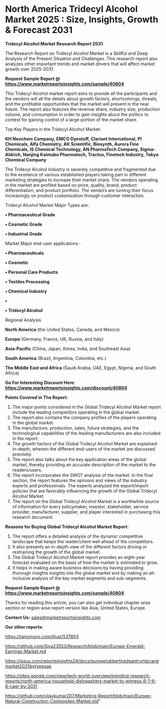 # North America Tridecyl Alcohol Market 2025 : Size, Insights, Growth & Forecast 2031

<strong>Tridecyl Alcohol Market Research Report 2031</strong>

The Research Report on Tridecyl Alcohol Market is a Skillful and Deep Analysis of the Present Situation and Challenges. This research report also analyzes other important trends and market drivers that will affect market growth over 2025-2031.

<strong>Request Sample Report @ <a href=https://www.marketreportsinsights.com/sample/40804>https://www.marketreportsinsights.com/sample/40804</a></strong>

This Tridecyl Alcohol market report aims to provide all the participants and the vendors will all the details about growth factors, shortcomings, threats, and the profitable opportunities that the market will present in the near future. The report also features the revenue share, industry size, production volume, and consumption in order to gain insights about the politics to contest for gaining control of a large portion of the market share.

Top Key Players in the Tridecyl Alcohol Market:

<strong>KH Neochem Company, EMCO Dyestuff, Clariant International, PI Chemicals, Alfa Chemistry, AK Scientific, Biosynth, Aurora Fine Chemicals, IS Chemical Technology, AN PharmaTech Company, Sigma-Aldrich, Nanjing Kaimubo Pharmatech, Tractus, Finetech Industry, Tokyo Chemical Company</strong>

The Tridecyl Alcohol Industry is severely competitive and fragmented due to the existence of various established players taking part in different marketing strategies to increase their market share. The vendors operating in the market are profiled based on price, quality, brand, product differentiation, and product portfolio. The vendors are turning their focus increasingly on product customization through customer interaction.

Tridecyl Alcohol Market Major Types are:

<strong>•  Pharmaceutical Grade

•  Cosmetic Grade

•  Industrial Grade</strong>

Market Major end-user applications :

<strong>•  Pharmaceuticals

•  Cosmetic

•  Personal Care Products

•  Textiles Processing

•  Chemical Industry

•  

•  Tridecyl Alcohol</strong>

Regional Analysis

</u><strong><b>North America</b></strong> (the United States, Canada, and Mexico)

<strong><b>Europe </b></strong>(Germany, France, UK, Russia, and Italy)

<strong><b>Asia-Pacific</b></strong> (China, Japan, Korea, India, and Southeast Asia)

<strong><b>South America</b></strong> (Brazil, Argentina, Colombia, etc.)

<strong><b>The Middle East and Africa</b></strong> (Saudi Arabia, UAE, Egypt, Nigeria, and South Africa)

<strong>Go For Interesting Discount Here: <a href=https://www.marketreportsinsights.com/discount/40804>https://www.marketreportsinsights.com/discount/40804</a></strong>

<strong>Points Covered in The Report:</strong>
<ol>
  <li>The major points considered in the Global Tridecyl Alcohol Market report include the leading competitors operating in the global market.</li>
  <li>The report also contains the company profiles of the players operating in the global market.</li>
  <li>The manufacture, production, sales, future strategies, and the technological capabilities of the leading manufacturers are also included in the report.</li>
  <li>The growth factors of the Global Tridecyl Alcohol Market are explained in-depth, wherein the different end-users of the market are discussed precisely.</li>
  <li>The report also talks about the key application areas of the global market, thereby providing an accurate description of the market to the readers/users.</li>
  <li>The report incorporates the SWOT analysis of the market. In the final section, the report features the opinions and views of the industry experts and professionals. The experts analyzed the export/import policies that are favorably influencing the growth of the Global Tridecyl Alcohol Market.</li>
  <li>The report on the Global Tridecyl Alcohol Market is a worthwhile source of information for every policymaker, investor, stakeholder, service provider, manufacturer, supplier, and player interested in purchasing this research document.</li>
</ol>
<strong>Reasons for Buying Global Tridecyl Alcohol Market Report:</strong>

<ol>
  <li>The report offers a detailed analysis of the dynamic competitive landscape that keeps the reader/client well ahead of the competitors.</li>
  <li>It also presents an in-depth view of the different factors driving or restraining the growth of the global market.</li>
  <li>The Global Tridecyl Alcohol Market report provides an eight-year forecast evaluated on the basis of how the market is estimated to grow.</li>
  <li>It helps in making aware business decisions by having providing thorough insights insights into the global market and by making an all-inclusive analysis of the key market segments and sub-segments.</li>
</ol>
<strong>Request Sample Report @ <a href=https://www.marketreportsinsights.com/sample/40804>https://www.marketreportsinsights.com/sample/40804</a></strong>


Thanks for reading this article; you can also get individual chapter wise section or region wise report version like Asia, United States, Europe.

<strong>Contact Us:</strong>
sales@marketreportsinsights.com

<strong>Our other reports:</strong>

<a href=https://tanomuno.com/illust/537803>https://tanomuno.com/illust/537803</a>

<a href=https://github.com/Siya23553/Research/blob/main/Europe-Emerald-Earrings-Market.md>https://github.com/Siya23553/Research/blob/main/Europe-Emerald-Earrings-Market.md</a>

<a href=https://issuu.com/reportsinsights24/docs/europerubbertiredgantryrtgcranemarket2025bytypesap>https://issuu.com/reportsinsights24/docs/europerubbertiredgantryrtgcranemarket2025bytypesap</a>

<a href=https://sites.google.com/view/tech-world-overview/trendind-research-reports/north-america-household-dishwashers-market-to-witness-6-1-6-8-cagr-by-2031>https://sites.google.com/view/tech-world-overview/trendind-research-reports/north-america-household-dishwashers-market-to-witness-6-1-6-8-cagr-by-2031</a>

<a href=https://github.com/vijaykumar207/Marketing-Report/blob/main/Europe-Natural-Construction-Composites-Market.md>https://github.com/vijaykumar207/Marketing-Report/blob/main/Europe-Natural-Construction-Composites-Market.md</a>"
